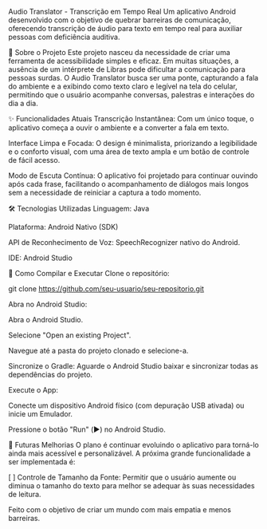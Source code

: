 Audio Translator - Transcrição em Tempo Real
Um aplicativo Android desenvolvido com o objetivo de quebrar barreiras de comunicação, oferecendo transcrição de áudio para texto em tempo real para auxiliar pessoas com deficiência auditiva.

🎯 Sobre o Projeto
Este projeto nasceu da necessidade de criar uma ferramenta de acessibilidade simples e eficaz. Em muitas situações, a ausência de um intérprete de Libras pode dificultar a comunicação para pessoas surdas. O Audio Translator busca ser uma ponte, capturando a fala do ambiente e a exibindo como texto claro e legível na tela do celular, permitindo que o usuário acompanhe conversas, palestras e interações do dia a dia.

✨ Funcionalidades Atuais
Transcrição Instantânea: Com um único toque, o aplicativo começa a ouvir o ambiente e a converter a fala em texto.

Interface Limpa e Focada: O design é minimalista, priorizando a legibilidade e o conforto visual, com uma área de texto ampla e um botão de controle de fácil acesso.

Modo de Escuta Contínua: O aplicativo foi projetado para continuar ouvindo após cada frase, facilitando o acompanhamento de diálogos mais longos sem a necessidade de reiniciar a captura a todo momento.

🛠️ Tecnologias Utilizadas
Linguagem: Java

Plataforma: Android Nativo (SDK)

API de Reconhecimento de Voz: SpeechRecognizer nativo do Android.

IDE: Android Studio

🚀 Como Compilar e Executar
Clone o repositório:

git clone https://github.com/seu-usuario/seu-repositorio.git

Abra no Android Studio:

Abra o Android Studio.

Selecione "Open an existing Project".

Navegue até a pasta do projeto clonado e selecione-a.

Sincronize o Gradle: Aguarde o Android Studio baixar e sincronizar todas as dependências do projeto.

Execute o App:

Conecte um dispositivo Android físico (com depuração USB ativada) ou inicie um Emulador.

Pressione o botão "Run" (▶️) no Android Studio.

🔮 Futuras Melhorias
O plano é continuar evoluindo o aplicativo para torná-lo ainda mais acessível e personalizável. A próxima grande funcionalidade a ser implementada é:

[ ] Controle de Tamanho da Fonte: Permitir que o usuário aumente ou diminua o tamanho do texto para melhor se adequar às suas necessidades de leitura.

Feito com o objetivo de criar um mundo com mais empatia e menos barreiras.